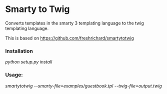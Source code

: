 Smarty to Twig
=====

Converts templates in the smarty 3 templating language to the twig templating language.

This is based on https://github.com/freshrichard/smartytotwig


### Installation


_python setup.py install_

### Usage:

_smartytotwig --smarty-file=examples/guestbook.tpl --twig-file=output.twig_



